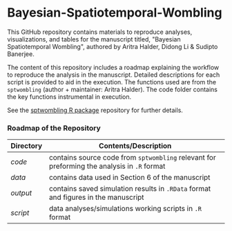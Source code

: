 Bayesian-Spatiotemporal-Wombling
================

This GitHub repository contains materials to reproduce analyses, visualizations, and
tables for the manuscript titled, "Bayesian Spatiotemporal Wombling", authored by Aritra Halder, Didong Li & Sudipto Banerjee. 

The content of this repository includes a roadmap explaining the workflow to reproduce the analysis in the manuscript. Detailed descriptions for each script is provided to aid in the execution. 
The functions used are from the `sptwombling` (author + maintainer: Aritra Halder). The code folder contains the key functions instrumental in execution. 

See the [sptwombling R package](https://github.com/arh926/sptwombling) repository for further details.

### Roadmap of the Repository
| Directory | Contents/Description |
| --- | --- |
| *code* | contains source code from `sptwombling` relevant for preforming the analysis in `.R` format |
| *data* | contains data used in Section 6 of the manuscript|
| *output* | contains saved simulation results in `.RData` format and figures in the manuscript|
| *script* | data analyses/simulations working scripts in `.R` format|
